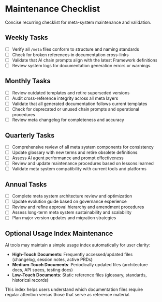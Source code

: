 # Maintenance Checklist

Concise recurring checklist for meta-system maintenance and validation.

## Weekly Tasks

- [ ] Verify all `/meta` files conform to structure and naming standards
- [ ] Check for broken references in documentation cross-links
- [ ] Validate that AI chain prompts align with the latest Framework definitions
- [ ] Review system logs for documentation generation errors or warnings

## Monthly Tasks

- [ ] Review outdated templates and retire superseded versions
- [ ] Audit cross-reference integrity across all meta layers
- [ ] Validate that all generated documentation follows current templates
- [ ] Check for deprecated or unused chain prompts and operational procedures
- [ ] Review meta changelog for completeness and accuracy

## Quarterly Tasks

- [ ] Comprehensive review of all meta system components for consistency
- [ ] Update glossary with new terms and retire obsolete definitions
- [ ] Assess AI agent performance and prompt effectiveness
- [ ] Review and update maintenance procedures based on lessons learned
- [ ] Validate meta system compatibility with current tools and platforms

## Annual Tasks

- [ ] Complete meta system architecture review and optimization
- [ ] Update evolution guide based on governance experience
- [ ] Review and refine approval hierarchy and amendment procedures
- [ ] Assess long-term meta system sustainability and scalability
- [ ] Plan major version updates and migration strategies

## Optional Usage Index Maintenance

AI tools may maintain a simple usage index automatically for user clarity:

- **High-Touch Documents**: Frequently accessed/updated files (changelog, session notes, active PRDs)
- **Medium-Touch Documents**: Periodically updated files (architecture docs, API specs, testing docs)
- **Low-Touch Documents**: Static reference files (glossary, standards, historical records)

This index helps users understand which documentation files require regular attention versus those that serve as reference material.